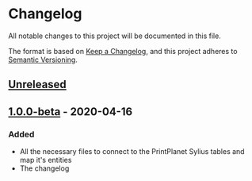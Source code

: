 # Changelog

All notable changes to this project will be documented in this file.

The format is based on [Keep a Changelog](https://keepachangelog.com/en/1.0.0/),
and this project adheres to [Semantic Versioning](https://semver.org/spec/v2.0.0.html).

## [Unreleased]

## [1.0.0-beta] - 2020-04-16

### Added

- All the necessary files to connect to the PrintPlanet Sylius tables and map it's entities
- The changelog

[unreleased]: https://gitlab.com/printplanet-team/pp-team/printplanet-sylius/-/compare/v1.0.0-beta...master
[1.0.0-beta]: https://gitlab.com/printplanet-team/pp-team/printplanet-sylius/-/tags/v1.0.0-beta
